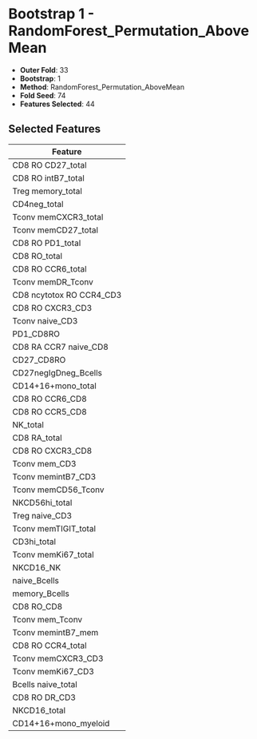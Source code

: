 # Bootstrap 1 - RandomForest_Permutation_AboveMean

- **Outer Fold**: 33
- **Bootstrap**: 1
- **Method**: RandomForest_Permutation_AboveMean
- **Fold Seed**: 74
- **Features Selected**: 44

## Selected Features

| Feature |
|---------|
| CD8 RO CD27_total |
| CD8 RO intB7_total |
| Treg memory_total |
| CD4neg_total |
| Tconv memCXCR3_total |
| Tconv memCD27_total |
| CD8 RO PD1_total |
| CD8 RO_total |
| CD8 RO CCR6_total |
| Tconv memDR_Tconv |
| CD8 ncytotox RO CCR4_CD3 |
| CD8 RO CXCR3_CD3 |
| Tconv naive_CD3 |
| PD1_CD8RO |
| CD8 RA CCR7 naive_CD8 |
| CD27_CD8RO |
| CD27negIgDneg_Bcells |
| CD14+16+mono_total |
| CD8 RO CCR6_CD8 |
| CD8 RO CCR5_CD8 |
| NK_total |
| CD8 RA_total |
| CD8 RO CXCR3_CD8 |
| Tconv mem_CD3 |
| Tconv memintB7_CD3 |
| Tconv memCD56_Tconv |
| NKCD56hi_total |
| Treg naive_CD3 |
| Tconv memTIGIT_total |
| CD3hi_total |
| Tconv memKi67_total |
| NKCD16_NK |
| naive_Bcells |
| memory_Bcells |
| CD8 RO_CD8 |
| Tconv mem_Tconv |
| Tconv memintB7_mem |
| CD8 RO CCR4_total |
| Tconv memCXCR3_CD3 |
| Tconv memKi67_CD3 |
| Bcells naive_total |
| CD8 RO DR_CD3 |
| NKCD16_total |
| CD14+16+mono_myeloid |

